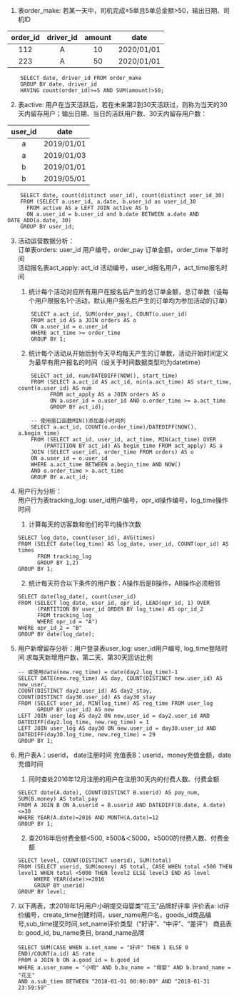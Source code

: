 1. 表order_make: 若某一天中，司机完成≥5单且5单总金额>50，输出日期、司机ID  

|order_id|driver_id|amount|date|  
|:---:|:---:|:---:|:---:|  
|112|A|10|2020/01/01|  
|223|A|50|2020/01/01|  
```
    SELECT date, driver_id FROM order_make
    GROUP BY date, driver_id
    HAVING count(order_id)>=5 AND SUM(amount)>50;
```
  
2. 表active: 用户在当天活跃后，若在未来第2到30天活跃过，则称为当天的30天内留存用户；输出日期、当日的活跃用户数、30天内留存用户数：

|user_id|date|  
|:---:|:---:|  
|a|2019/01/01|
|a|2019/01/03|
|b|2019/01/01|
|b|2019/05/01|
```
    SELECT date, count(distinct user_id), count(distinct user_id_30)
    FROM (SELECT a.user_id, a.date, b.user_id as user_id_30
      FROM active AS a LEFT JOIN active AS b
      ON a.user_id = b.user_id and b.date BETWEEN a.date AND DATE_ADD(a.date, 30)
    GROUP BY user_id;
```
  
3. 活动运营数据分析：  
    订单表orders: user_id 用户编号，order_pay 订单金额，order_time 下单时间  
    活动报名表act_apply: act_id 活动编号，user_id报名用户，act_time报名时间
    1. 统计每个活动对应所有用户在报名后产生的总订单金额，总订单数（设每个用户限报名1个活动，默认用户报名后产生的订单均为参加活动的订单）
    ```
        SELECT a.act_id, SUM(order_pay), COUNT(o.user_id)
        FROM act_id AS a JOIN orders AS o
        ON a.user_id = o.user_id
        WHERE act_time >= order_time
        GROUP BY 1;
    ```
    2. 统计每个活动从开始后到今天平均每天产生的订单数，活动开始时间定义为最早有用户报名的时间（设关于时间数据类型均为datetime）
    ```
        SELECT act_id, num/DATEDIFF(NOW(), start_time)
        FROM (SELECT a.act_id AS act_id, min(a.act_time) AS start_time, count(o.user_id) AS num
              FROM act_apply AS a JOIN orders AS o
              ON a.user_id = o.user_id AND o.order_time >= a.act_time
              GROUP BY act_id);
    ```
    ```
        -- 使用窗口函数MIN()添加最小时间列
        SELECT a.act_id, COUNT(o.order_time)/DATEDIFF(NOW(), a.begin_time)
        FROM (SELECT act_id, user_id, act_time, MIN(act_time) OVER
            (PARTITION BY act_id) AS begin_time FROM act_apply) AS a
        JOIN (SELECT user_idl, order_time FROM orders) AS o
        ON a.user_id = o.user_id
        WHERE a.act_time BETWEEN a.begin_time AND NOW()
        AND o.order_time > a.act_time
        GROUP BY a.act_id; 
    ```
  
4. 用户行为分析：  
    用户行为表tracking_log: user_id用户编号，opr_id操作编号，log_time操作时间  
    1. 计算每天的访客数和他们的平均操作次数
    ```
    SELECT log_date, count(user_id), AVG(times)
    FROM (SELECT date(log_time) AS log_date, user_id, COUNT(opr_id) AS times
          FROM tracking_log
          GROUP BY 1,2)
    GROUP BY 1;
    ```
    2. 统计每天符合以下条件的用户数：A操作后是B操作，AB操作必须相邻
    ```
    SELECT date(log_date), count(user_id)
    FROM (SELECT log_date, user_id, opr_id, LEAD(opr_id, 1) OVER 
          (PARTITION BY user_id ORDER BY log_time) AS opr_id_2
          FROM tracking_log
          WHERE opr_id = "A")
    WHERE opr_id_2 = "B"
    GROUP BY date(log_date);
    ```

5. 用户新增留存分析：用户登录表user_log: user_id用户编号, log_time登陆时间
    求每天新增用户数，第二天、第30天回访比例
    ```
    -- 或使用date(new.reg_time) = date(day2.log_time)-1
    SELECT DATE(new.reg_time) AS day, COUNT(DISTINCT new.user_id) AS new_user,
    COUNT(DISTINCT day2.user_id) AS day2_stay,
    COUNT(DISTINCT day30.user_id) AS day30_stay
    FROM (SELECT user_id, MIN(log_time) AS reg_time FROM user_log
          GROUP BY user_id) AS new
    LEFT JOIN user_log AS day2 ON new.user_id = day2.user_id AND DATEDIFF(day2.log_time, new.reg_time) = 1
    LEFT JOIN user_log AS day30 ON new.user_id = day30.user_id AND DATEDIFF(day30.log_time, new.reg_time) = 29
    GROUP BY 1; 
    ```

6. 用户表A：userid， date注册时间
    充值表B：userid，money充值金额，date充值时间
    1. 同时查处2016年12月注册的用户在注册30天内的付费人数、付费金额
    ```
    SELECT date(A.date), COUNT(DISTINCT B.userid) AS pay_num, SUM(B.money) AS total_pay
    FROM A JOIN B ON A.userid = B.userid AND DATEDIFF(B.date, A.date)<=30
    WHERE YEAR(A.date)=2016 AND MONTH(A.date)=12
    GROUP BY 1;
    ```
    2. 查2016年后付费金额<500, ≥500&＜5000，≥5000的付费人数、付费金额
    ```
    SELECT level, COUNT(DISTINCT userid), SUM(total)
    FROM (SELECT userid, SUM(money) AS total, CASE WHEN total <500 THEN level1 WHEN total <5000 THEN level2 ELSE level3 END AS level
         WHERE YEAR(date)>=2016
         GROUP BY userid)
    GROUP BY level;
    ```

7. 以下两表，求2018年1月用户小明提交母婴类“花王”品牌好评率
    评价表a: id评价编号，create_time创建时间，user_name用户名，goods_id商品编号,sub_time提交时间,set_name评价类型（“好评”、“中评”、“差评”）
    商品表b: good_id, bu_name类目, brand_name品牌
    ```
    SELECT SUM(CASE WHEN a.set_name = "好评" THEN 1 ELSE 0 END)/COUNT(a.id) AS rate
    FROM a JOIN b ON a.good_id = b.good_id
    WHERE a.user_name = "小明" AND b.bu_name = "母婴" AND b.brand_name = "花王"
    AND a.sub_tiem BETWEEN "2018-01-01 00:00:00" AND "2018-01-31 23:59:59"
    ```
